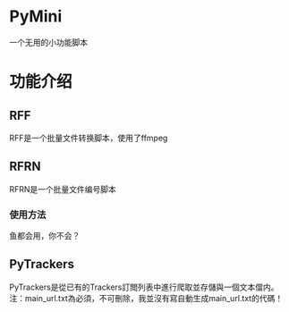 # PyMini
一个无用的小功能脚本

# 功能介绍

## RFF
RFF是一个批量文件转换脚本，使用了ffmpeg

## RFRN
RFRN是一个批量文件编号脚本

### 使用方法
鱼都会用，你不会？

## PyTrackers
PyTrackers是從已有的Trackers訂閲列表中進行爬取並存儲與一個文本儅内。
注：main_url.txt為必須，不可刪除，我並沒有寫自動生成main_url.txt的代碼！
